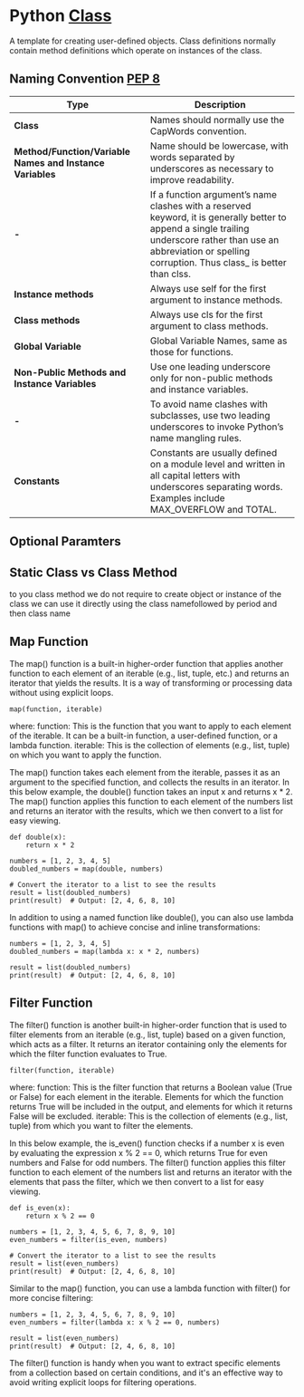 # Python [Class](https://docs.python.org/3.11/glossary.html#term-class)

A template for creating user-defined objects. Class definitions normally contain method definitions which operate on instances of the class.

## Naming Convention [PEP 8](https://peps.python.org/pep-0008/#class-names)

Type | Description|
--- |--- |
**Class** | Names should normally use the CapWords convention.
**Method/Function/Variable Names and Instance Variables** | Name should be lowercase, with words separated by underscores as necessary to improve readability.
**-**| If a function argument’s name clashes with a reserved keyword, it is generally better to append a single trailing underscore rather than use an abbreviation or spelling corruption. Thus class_ is better than clss.
**Instance methods**| Always use self for the first argument to instance methods.
**Class methods**| Always use cls for the first argument to class methods.
**Global Variable**| Global Variable Names, same as those for functions.
**Non-Public Methods and Instance Variables**| Use one leading underscore only for non-public methods and instance variables.
**-**| To avoid name clashes with subclasses, use two leading underscores to invoke Python’s name mangling rules.
**Constants**| Constants are usually defined on a module level and written in all capital letters with underscores separating words. Examples include MAX_OVERFLOW and TOTAL.

## Optional Paramters

## Static Class vs Class Method
to you class method we do not require to create object or instance of the class we can use it directly using the class namefollowed by period and then class name

## Map Function
The map() function is a built-in higher-order function that applies another function to each element of an iterable (e.g., list, tuple, etc.) and returns an iterator that yields the results. It is a way of transforming or processing data without using explicit loops.
```
map(function, iterable)
```
where:
function: This is the function that you want to apply to each element of the iterable. It can be a built-in function, a user-defined function, or a lambda function.
iterable: This is the collection of elements (e.g., list, tuple) on which you want to apply the function.

The map() function takes each element from the iterable, passes it as an argument to the specified function, and collects the results in an iterator.
In this below example, the double() function takes an input x and returns x * 2. The map() function applies this function to each element of the numbers list and returns an iterator with the results, which we then convert to a list for easy viewing.
```
def double(x):
    return x * 2

numbers = [1, 2, 3, 4, 5]
doubled_numbers = map(double, numbers)

# Convert the iterator to a list to see the results
result = list(doubled_numbers)
print(result)  # Output: [2, 4, 6, 8, 10]
```
In addition to using a named function like double(), you can also use lambda functions with map() to achieve concise and inline transformations:
```
numbers = [1, 2, 3, 4, 5]
doubled_numbers = map(lambda x: x * 2, numbers)

result = list(doubled_numbers)
print(result)  # Output: [2, 4, 6, 8, 10]
```
## Filter Function

The filter() function is another built-in higher-order function that is used to filter elements from an iterable (e.g., list, tuple) based on a given function, which acts as a filter. It returns an iterator containing only the elements for which the filter function evaluates to True.
```
filter(function, iterable)
```

where:
function: This is the filter function that returns a Boolean value (True or False) for each element in the iterable. Elements for which the function returns True will be included in the output, and elements for which it returns False will be excluded.
iterable: This is the collection of elements (e.g., list, tuple) from which you want to filter the elements.

In this below example, the is_even() function checks if a number x is even by evaluating the expression x % 2 == 0, which returns True for even numbers and False for odd numbers. The filter() function applies this filter function to each element of the numbers list and returns an iterator with the elements that pass the filter, which we then convert to a list for easy viewing.

```
def is_even(x):
    return x % 2 == 0

numbers = [1, 2, 3, 4, 5, 6, 7, 8, 9, 10]
even_numbers = filter(is_even, numbers)

# Convert the iterator to a list to see the results
result = list(even_numbers)
print(result)  # Output: [2, 4, 6, 8, 10]
```
Similar to the map() function, you can use a lambda function with filter() for more concise filtering:
```
numbers = [1, 2, 3, 4, 5, 6, 7, 8, 9, 10]
even_numbers = filter(lambda x: x % 2 == 0, numbers)

result = list(even_numbers)
print(result)  # Output: [2, 4, 6, 8, 10]
```

The filter() function is handy when you want to extract specific elements from a collection based on certain conditions, and it's an effective way to avoid writing explicit loops for filtering operations.


